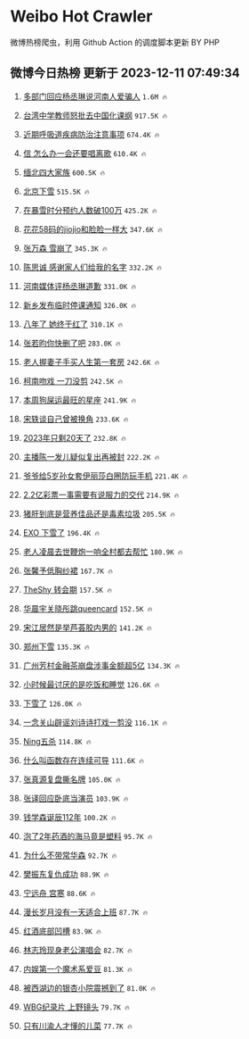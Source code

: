 # Weibo Hot Crawler 



微博热榜爬虫，利用 Github Action 的调度脚本更新 BY PHP 


## 微博今日热榜 更新于 2023-12-11 07:49:34 
1. [多部门回应杨丞琳说河南人爱骗人](https://s.weibo.com/weibo?q=%23%E5%A4%9A%E9%83%A8%E9%97%A8%E5%9B%9E%E5%BA%94%E6%9D%A8%E4%B8%9E%E7%90%B3%E8%AF%B4%E6%B2%B3%E5%8D%97%E4%BA%BA%E7%88%B1%E9%AA%97%E4%BA%BA%23&t=31&band_rank=1&Refer=top) `1.6M 🔥` 

1. [台湾中学教师怒批去中国化课纲](https://s.weibo.com/weibo?q=%23%E5%8F%B0%E6%B9%BE%E4%B8%AD%E5%AD%A6%E6%95%99%E5%B8%88%E6%80%92%E6%89%B9%E5%8E%BB%E4%B8%AD%E5%9B%BD%E5%8C%96%E8%AF%BE%E7%BA%B2%23&t=31&band_rank=2&Refer=top) `917.5K 🔥` 

1. [近期呼吸道疾病防治注意事项](https://s.weibo.com/weibo?q=%23%E8%BF%91%E6%9C%9F%E5%91%BC%E5%90%B8%E9%81%93%E7%96%BE%E7%97%85%E9%98%B2%E6%B2%BB%E6%B3%A8%E6%84%8F%E4%BA%8B%E9%A1%B9%23&t=31&band_rank=3&Refer=top) `674.4K 🔥` 

1. [信 怎么办一会还要唱离歌](https://s.weibo.com/weibo?q=%E4%BF%A1%20%E6%80%8E%E4%B9%88%E5%8A%9E%E4%B8%80%E4%BC%9A%E8%BF%98%E8%A6%81%E5%94%B1%E7%A6%BB%E6%AD%8C&t=31&band_rank=4&Refer=top) `610.4K 🔥` 

1. [缅北四大家族](https://s.weibo.com/weibo?q=%E7%BC%85%E5%8C%97%E5%9B%9B%E5%A4%A7%E5%AE%B6%E6%97%8F&t=31&band_rank=5&Refer=top) `600.5K 🔥` 

1. [北京下雪](https://s.weibo.com/weibo?q=%E5%8C%97%E4%BA%AC%E4%B8%8B%E9%9B%AA&t=31&band_rank=6&Refer=top) `515.5K 🔥` 

1. [在暴雪时分预约人数破100万](https://s.weibo.com/weibo?q=%23%E5%9C%A8%E6%9A%B4%E9%9B%AA%E6%97%B6%E5%88%86%E9%A2%84%E7%BA%A6%E4%BA%BA%E6%95%B0%E7%A0%B4100%E4%B8%87%23&t=31&band_rank=7&Refer=top) `425.2K 🔥` 

1. [花花58码的jiojio和脸脸一样大](https://s.weibo.com/weibo?q=%23%E8%8A%B1%E8%8A%B158%E7%A0%81%E7%9A%84jiojio%E5%92%8C%E8%84%B8%E8%84%B8%E4%B8%80%E6%A0%B7%E5%A4%A7%23&t=31&band_rank=8&Refer=top) `347.6K 🔥` 

1. [张万森 雪崩了](https://s.weibo.com/weibo?q=%E5%BC%A0%E4%B8%87%E6%A3%AE%20%E9%9B%AA%E5%B4%A9%E4%BA%86&t=31&band_rank=9&Refer=top) `345.3K 🔥` 

1. [陈思诚 感谢家人们给我的名字](https://s.weibo.com/weibo?q=%E9%99%88%E6%80%9D%E8%AF%9A%20%E6%84%9F%E8%B0%A2%E5%AE%B6%E4%BA%BA%E4%BB%AC%E7%BB%99%E6%88%91%E7%9A%84%E5%90%8D%E5%AD%97&t=31&band_rank=10&Refer=top) `332.2K 🔥` 

1. [河南媒体评杨丞琳道歉](https://s.weibo.com/weibo?q=%23%E6%B2%B3%E5%8D%97%E5%AA%92%E4%BD%93%E8%AF%84%E6%9D%A8%E4%B8%9E%E7%90%B3%E9%81%93%E6%AD%89%23&t=31&band_rank=11&Refer=top) `331.0K 🔥` 

1. [新乡发布临时停课通知](https://s.weibo.com/weibo?q=%23%E6%96%B0%E4%B9%A1%E5%8F%91%E5%B8%83%E4%B8%B4%E6%97%B6%E5%81%9C%E8%AF%BE%E9%80%9A%E7%9F%A5%23&t=31&band_rank=12&Refer=top) `326.0K 🔥` 

1. [八年了 她终于红了](https://s.weibo.com/weibo?q=%E5%85%AB%E5%B9%B4%E4%BA%86%20%E5%A5%B9%E7%BB%88%E4%BA%8E%E7%BA%A2%E4%BA%86&t=31&band_rank=13&Refer=top) `310.1K 🔥` 

1. [张若昀你快删了吧](https://s.weibo.com/weibo?q=%23%E5%BC%A0%E8%8B%A5%E6%98%80%E4%BD%A0%E5%BF%AB%E5%88%A0%E4%BA%86%E5%90%A7%23&t=31&band_rank=14&Refer=top) `283.0K 🔥` 

1. [老人握妻子手买人生第一套房](https://s.weibo.com/weibo?q=%23%E8%80%81%E4%BA%BA%E6%8F%A1%E5%A6%BB%E5%AD%90%E6%89%8B%E4%B9%B0%E4%BA%BA%E7%94%9F%E7%AC%AC%E4%B8%80%E5%A5%97%E6%88%BF%23&t=31&band_rank=15&Refer=top) `242.6K 🔥` 

1. [柯南吻戏 一刀没剪](https://s.weibo.com/weibo?q=%E6%9F%AF%E5%8D%97%E5%90%BB%E6%88%8F%20%E4%B8%80%E5%88%80%E6%B2%A1%E5%89%AA&t=31&band_rank=16&Refer=top) `242.5K 🔥` 

1. [本周狗屎运最旺的星座](https://s.weibo.com/weibo?q=%E6%9C%AC%E5%91%A8%E7%8B%97%E5%B1%8E%E8%BF%90%E6%9C%80%E6%97%BA%E7%9A%84%E6%98%9F%E5%BA%A7&t=31&band_rank=17&Refer=top) `241.9K 🔥` 

1. [宋轶谈自己曾被换角](https://s.weibo.com/weibo?q=%23%E5%AE%8B%E8%BD%B6%E8%B0%88%E8%87%AA%E5%B7%B1%E6%9B%BE%E8%A2%AB%E6%8D%A2%E8%A7%92%23&t=31&band_rank=18&Refer=top) `233.6K 🔥` 

1. [2023年只剩20天了](https://s.weibo.com/weibo?q=%232023%E5%B9%B4%E5%8F%AA%E5%89%A920%E5%A4%A9%E4%BA%86%23&t=31&band_rank=19&Refer=top) `232.8K 🔥` 

1. [主播陈一发儿疑似复出再被封](https://s.weibo.com/weibo?q=%23%E4%B8%BB%E6%92%AD%E9%99%88%E4%B8%80%E5%8F%91%E5%84%BF%E7%96%91%E4%BC%BC%E5%A4%8D%E5%87%BA%E5%86%8D%E8%A2%AB%E5%B0%81%23&t=31&band_rank=20&Refer=top) `222.2K 🔥` 

1. [爷爷给5岁孙女套伊丽莎白圈防玩手机](https://s.weibo.com/weibo?q=%23%E7%88%B7%E7%88%B7%E7%BB%995%E5%B2%81%E5%AD%99%E5%A5%B3%E5%A5%97%E4%BC%8A%E4%B8%BD%E8%8E%8E%E7%99%BD%E5%9C%88%E9%98%B2%E7%8E%A9%E6%89%8B%E6%9C%BA%23&t=31&band_rank=21&Refer=top) `221.4K 🔥` 

1. [2.2亿彩票一事需要有说服力的交代](https://s.weibo.com/weibo?q=%232.2%E4%BA%BF%E5%BD%A9%E7%A5%A8%E4%B8%80%E4%BA%8B%E9%9C%80%E8%A6%81%E6%9C%89%E8%AF%B4%E6%9C%8D%E5%8A%9B%E7%9A%84%E4%BA%A4%E4%BB%A3%23&t=31&band_rank=22&Refer=top) `214.9K 🔥` 

1. [猪肝到底是营养佳品还是毒素垃圾](https://s.weibo.com/weibo?q=%23%E7%8C%AA%E8%82%9D%E5%88%B0%E5%BA%95%E6%98%AF%E8%90%A5%E5%85%BB%E4%BD%B3%E5%93%81%E8%BF%98%E6%98%AF%E6%AF%92%E7%B4%A0%E5%9E%83%E5%9C%BE%23&t=31&band_rank=23&Refer=top) `205.5K 🔥` 

1. [EXO 下雪了](https://s.weibo.com/weibo?q=EXO%20%E4%B8%8B%E9%9B%AA%E4%BA%86&t=31&band_rank=24&Refer=top) `196.4K 🔥` 

1. [老人凌晨去世鞭炮一响全村都去帮忙](https://s.weibo.com/weibo?q=%23%E8%80%81%E4%BA%BA%E5%87%8C%E6%99%A8%E5%8E%BB%E4%B8%96%E9%9E%AD%E7%82%AE%E4%B8%80%E5%93%8D%E5%85%A8%E6%9D%91%E9%83%BD%E5%8E%BB%E5%B8%AE%E5%BF%99%23&t=31&band_rank=25&Refer=top) `180.9K 🔥` 

1. [张馨予低胸纱裙](https://s.weibo.com/weibo?q=%23%E5%BC%A0%E9%A6%A8%E4%BA%88%E4%BD%8E%E8%83%B8%E7%BA%B1%E8%A3%99%23&t=31&band_rank=26&Refer=top) `167.7K 🔥` 

1. [TheShy 转会期](https://s.weibo.com/weibo?q=TheShy%20%E8%BD%AC%E4%BC%9A%E6%9C%9F&t=31&band_rank=27&Refer=top) `157.5K 🔥` 

1. [华晨宇关晓彤跳queencard](https://s.weibo.com/weibo?q=%E5%8D%8E%E6%99%A8%E5%AE%87%E5%85%B3%E6%99%93%E5%BD%A4%E8%B7%B3queencard&t=31&band_rank=28&Refer=top) `152.5K 🔥` 

1. [宋江居然是举芦荟胶内男的](https://s.weibo.com/weibo?q=%E5%AE%8B%E6%B1%9F%E5%B1%85%E7%84%B6%E6%98%AF%E4%B8%BE%E8%8A%A6%E8%8D%9F%E8%83%B6%E5%86%85%E7%94%B7%E7%9A%84&t=31&band_rank=29&Refer=top) `141.2K 🔥` 

1. [郑州下雪](https://s.weibo.com/weibo?q=%23%E9%83%91%E5%B7%9E%E4%B8%8B%E9%9B%AA%23&t=31&band_rank=30&Refer=top) `135.3K 🔥` 

1. [广州芳村金融茶崩盘涉事金额超5亿](https://s.weibo.com/weibo?q=%23%E5%B9%BF%E5%B7%9E%E8%8A%B3%E6%9D%91%E9%87%91%E8%9E%8D%E8%8C%B6%E5%B4%A9%E7%9B%98%E6%B6%89%E4%BA%8B%E9%87%91%E9%A2%9D%E8%B6%855%E4%BA%BF%23&t=31&band_rank=31&Refer=top) `134.3K 🔥` 

1. [小时候最讨厌的是吃饭和睡觉](https://s.weibo.com/weibo?q=%E5%B0%8F%E6%97%B6%E5%80%99%E6%9C%80%E8%AE%A8%E5%8E%8C%E7%9A%84%E6%98%AF%E5%90%83%E9%A5%AD%E5%92%8C%E7%9D%A1%E8%A7%89&t=31&band_rank=32&Refer=top) `126.6K 🔥` 

1. [下雪了](https://s.weibo.com/weibo?q=%E4%B8%8B%E9%9B%AA%E4%BA%86&t=31&band_rank=33&Refer=top) `126.0K 🔥` 

1. [一念关山辟谣刘诗诗打戏一剪没](https://s.weibo.com/weibo?q=%23%E4%B8%80%E5%BF%B5%E5%85%B3%E5%B1%B1%E8%BE%9F%E8%B0%A3%E5%88%98%E8%AF%97%E8%AF%97%E6%89%93%E6%88%8F%E4%B8%80%E5%89%AA%E6%B2%A1%23&t=31&band_rank=34&Refer=top) `116.1K 🔥` 

1. [Ning五杀](https://s.weibo.com/weibo?q=%23Ning%E4%BA%94%E6%9D%80%23&t=31&band_rank=35&Refer=top) `114.8K 🔥` 

1. [什么叫函数存在连续可导](https://s.weibo.com/weibo?q=%E4%BB%80%E4%B9%88%E5%8F%AB%E5%87%BD%E6%95%B0%E5%AD%98%E5%9C%A8%E8%BF%9E%E7%BB%AD%E5%8F%AF%E5%AF%BC&t=31&band_rank=36&Refer=top) `111.6K 🔥` 

1. [张真源复盘撕名牌](https://s.weibo.com/weibo?q=%E5%BC%A0%E7%9C%9F%E6%BA%90%E5%A4%8D%E7%9B%98%E6%92%95%E5%90%8D%E7%89%8C&t=31&band_rank=37&Refer=top) `105.0K 🔥` 

1. [张译回应卧底当演员](https://s.weibo.com/weibo?q=%23%E5%BC%A0%E8%AF%91%E5%9B%9E%E5%BA%94%E5%8D%A7%E5%BA%95%E5%BD%93%E6%BC%94%E5%91%98%23&t=31&band_rank=38&Refer=top) `103.9K 🔥` 

1. [钱学森诞辰112年](https://s.weibo.com/weibo?q=%23%E9%92%B1%E5%AD%A6%E6%A3%AE%E8%AF%9E%E8%BE%B0112%E5%B9%B4%23&t=31&band_rank=39&Refer=top) `100.2K 🔥` 

1. [泡了2年药酒的海马竟是塑料](https://s.weibo.com/weibo?q=%23%E6%B3%A1%E4%BA%862%E5%B9%B4%E8%8D%AF%E9%85%92%E7%9A%84%E6%B5%B7%E9%A9%AC%E7%AB%9F%E6%98%AF%E5%A1%91%E6%96%99%23&t=31&band_rank=40&Refer=top) `95.7K 🔥` 

1. [为什么不带常华森](https://s.weibo.com/weibo?q=%E4%B8%BA%E4%BB%80%E4%B9%88%E4%B8%8D%E5%B8%A6%E5%B8%B8%E5%8D%8E%E6%A3%AE&t=31&band_rank=41&Refer=top) `92.7K 🔥` 

1. [樊振东复仇成功](https://s.weibo.com/weibo?q=%E6%A8%8A%E6%8C%AF%E4%B8%9C%E5%A4%8D%E4%BB%87%E6%88%90%E5%8A%9F&t=31&band_rank=42&Refer=top) `88.9K 🔥` 

1. [宁远舟 宫寒](https://s.weibo.com/weibo?q=%E5%AE%81%E8%BF%9C%E8%88%9F%20%E5%AE%AB%E5%AF%92&t=31&band_rank=43&Refer=top) `88.6K 🔥` 

1. [漫长岁月没有一天适合上班](https://s.weibo.com/weibo?q=%E6%BC%AB%E9%95%BF%E5%B2%81%E6%9C%88%E6%B2%A1%E6%9C%89%E4%B8%80%E5%A4%A9%E9%80%82%E5%90%88%E4%B8%8A%E7%8F%AD&t=31&band_rank=44&Refer=top) `87.7K 🔥` 

1. [红酒底部凹槽](https://s.weibo.com/weibo?q=%E7%BA%A2%E9%85%92%E5%BA%95%E9%83%A8%E5%87%B9%E6%A7%BD&t=31&band_rank=45&Refer=top) `83.9K 🔥` 

1. [林志玲现身老公演唱会](https://s.weibo.com/weibo?q=%23%E6%9E%97%E5%BF%97%E7%8E%B2%E7%8E%B0%E8%BA%AB%E8%80%81%E5%85%AC%E6%BC%94%E5%94%B1%E4%BC%9A%23&t=31&band_rank=46&Refer=top) `82.7K 🔥` 

1. [内娱第一个魔术系爱豆](https://s.weibo.com/weibo?q=%23%E5%86%85%E5%A8%B1%E7%AC%AC%E4%B8%80%E4%B8%AA%E9%AD%94%E6%9C%AF%E7%B3%BB%E7%88%B1%E8%B1%86%23&t=31&band_rank=47&Refer=top) `81.3K 🔥` 

1. [被西湖边的银杏小院震撼到了](https://s.weibo.com/weibo?q=%23%E8%A2%AB%E8%A5%BF%E6%B9%96%E8%BE%B9%E7%9A%84%E9%93%B6%E6%9D%8F%E5%B0%8F%E9%99%A2%E9%9C%87%E6%92%BC%E5%88%B0%E4%BA%86%23&t=31&band_rank=48&Refer=top) `81.0K 🔥` 

1. [WBG纪录片 上野镜头](https://s.weibo.com/weibo?q=WBG%E7%BA%AA%E5%BD%95%E7%89%87%20%E4%B8%8A%E9%87%8E%E9%95%9C%E5%A4%B4&t=31&band_rank=49&Refer=top) `79.7K 🔥` 

1. [只有川渝人才懂的儿菜](https://s.weibo.com/weibo?q=%23%E5%8F%AA%E6%9C%89%E5%B7%9D%E6%B8%9D%E4%BA%BA%E6%89%8D%E6%87%82%E7%9A%84%E5%84%BF%E8%8F%9C%23&t=31&band_rank=50&Refer=top) `77.7K 🔥` 

